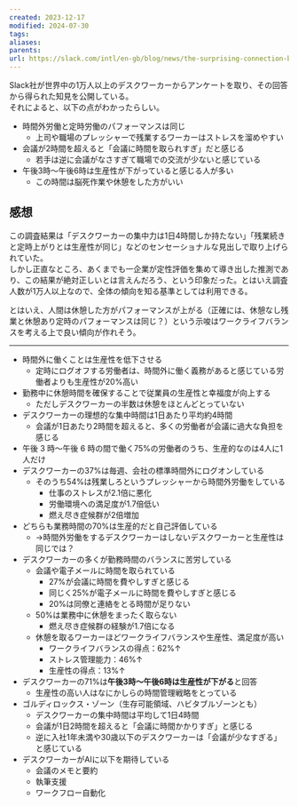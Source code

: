 ```yaml
---
created: 2023-12-17
modified: 2024-07-30
tags: 
aliases: 
parents: 
url: https://slack.com/intl/en-gb/blog/news/the-surprising-connection-between-after-hours-work-and-decreased-productivity
---
```

Slack社が世界中の1万人以上のデスクワーカーからアンケートを取り、その回答から得られた知見を公開している。  
それによると、以下の点がわかったらしい。

- 時間外労働と定時労働のパフォーマンスは同じ
	- 上司や職場のプレッシャーで残業するワーカーはストレスを溜めやすい
- 会議が2時間を超えると「会議に時間を取られすぎ」だと感じる
	- 若手は逆に会議がなさすぎて職場での交流が少ないと感じている
- 午後3時〜午後6時は生産性が下がっていると感じる人が多い
	- この時間は脳死作業や休憩をした方がいい

## 感想
この調査結果は「デスクワーカーの集中力は1日4時間しか持たない」「残業続きと定時上がりとは生産性が同じ」などのセンセーショナルな見出しで取り上げられていた。  
しかし正直なところ、あくまでも一企業が定性評価を集めて導き出した推測であり、この結果が絶対正しいとは言えんだろう、という印象だった。とはいえ調査人数が1万人以上なので、全体の傾向を知る基準としては利用できる。

とはいえ、人間は休憩した方がパフォーマンスが上がる（正確には、休憩なし残業と休憩あり定時のパフォーマンスは同じ？）という示唆はワークライフバランスを考える上で良い傾向が作れそう。

---
- 時間外に働くことは生産性を低下させる
	- 定時にログオフする労働者は、時間外に働く義務があると感じている労働者よりも生産性が20%高い
- 勤務中に休憩時間を確保することで従業員の生産性と幸福度が向上する
	- ただしデスクワーカーの半数は休憩をほとんどとっていない
- デスクワーカーの理想的な集中時間は1日あたり平均約4時間
	- 会議が1日あたり2時間を超えると、多くの労働者が会議に過大な負担を感じる
- 午後 3 時〜午後 6 時の間で働く75%の労働者のうち、生産的なのは4人に1人だけ
- デスクワーカーの37%は毎週、会社の標準時間外にログオンしている
	- そのうち54%は残業しろというプレッシャーから時間外労働をしている
		- 仕事のストレスが2.1倍に悪化
		- 労働環境への満足度が1.7倍低い
		- 燃え尽き症候群が2倍増加
- どちらも業務時間の70%は生産的だと自己評価している
	- →時間外労働をするデスクワーカーはしないデスクワーカーと生産性は同じでは？
- デスクワーカーの多くが勤務時間のバランスに苦労している
	- 会議や電子メールに時間を取られている
		- 27%が会議に時間を費やしすぎと感じる
		- 同じく25%が電子メールに時間を費やしすぎと感じる
		- 20%は同僚と連絡をとる時間が足りない
	- 50%は業務中に休憩をまったく取らない
		- 燃え尽き症候群の経験が1.7倍になる
	- 休憩を取るワーカーほどワークライフバランスや生産性、満足度が高い
		- ワークライフバランスの得点：62%↑
		- ストレス管理能力：46%↑
		- 生産性の得点：13%↑
- デスクワーカーの71%は**午後3時〜午後6時は生産性が下がる**と回答
	- 生産性の高い人はなにかしらの時間管理戦略をとっている
- ゴルディロックス・ゾーン（生存可能領域、ハビタブルゾーンとも）
	- デスクワーカーの集中時間は平均して1日4時間
	- 会議が1日2時間を超えると「会議に時間かかりすぎ」と感じる
	- 逆に入社1年未満や30歳以下のデスクワーカーは「会議が少なすぎる」と感じている
- デスクワーカーがAIに以下を期待している
	- 会議のメモと要約
	- 執筆支援
	- ワークフロー自動化